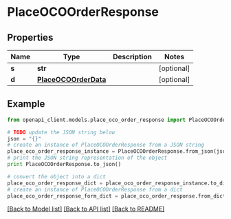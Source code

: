 # PlaceOCOOrderResponse


## Properties

Name | Type | Description | Notes
------------ | ------------- | ------------- | -------------
**s** | **str** |  | [optional] 
**d** | [**PlaceOCOOrderData**](PlaceOCOOrderData.md) |  | [optional] 

## Example

```python
from openapi_client.models.place_oco_order_response import PlaceOCOOrderResponse

# TODO update the JSON string below
json = "{}"
# create an instance of PlaceOCOOrderResponse from a JSON string
place_oco_order_response_instance = PlaceOCOOrderResponse.from_json(json)
# print the JSON string representation of the object
print PlaceOCOOrderResponse.to_json()

# convert the object into a dict
place_oco_order_response_dict = place_oco_order_response_instance.to_dict()
# create an instance of PlaceOCOOrderResponse from a dict
place_oco_order_response_form_dict = place_oco_order_response.from_dict(place_oco_order_response_dict)
```
[[Back to Model list]](../README.md#documentation-for-models) [[Back to API list]](../README.md#documentation-for-api-endpoints) [[Back to README]](../README.md)



